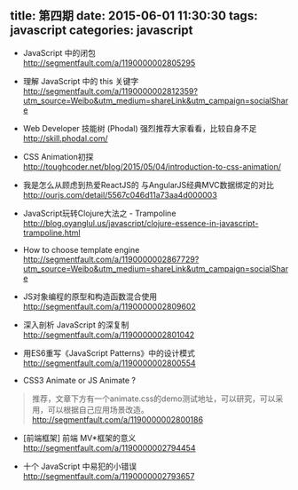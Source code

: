 title: 第四期
date: 2015-06-01 11:30:30
tags: javascript
categories: javascript
---
* JavaScript 中的闭包  
http://segmentfault.com/a/1190000002805295

* 理解 JavaScript 中的 this 关键字  
http://segmentfault.com/a/1190000002812359?utm_source=Weibo&utm_medium=shareLink&utm_campaign=socialShare

* Web Developer 技能树 (Phodal) 强烈推荐大家看看，比较自身不足   
http://skill.phodal.com/

* CSS Animation初探  
http://toughcoder.net/blog/2015/05/04/introduction-to-css-animation/

* 我是怎么从顾虑到热爱ReactJS的 与AngularJS经典MVC数据绑定的对比  
http://ourjs.com/detail/5567c046d11a73aa4d000003

* JavaScript玩转Clojure大法之 - Trampoline  
http://blog.oyanglul.us/javascript/clojure-essence-in-javascript-trampoline.html

* How to choose template engine  
http://segmentfault.com/a/1190000002867729?utm_source=Weibo&utm_medium=shareLink&utm_campaign=socialShare

* JS对象编程的原型和构造函数混合使用  
http://segmentfault.com/a/1190000002809602

* 深入剖析 JavaScript 的深复制  
http://segmentfault.com/a/1190000002801042

* 用ES6重写《JavaScript Patterns》中的设计模式   
http://segmentfault.com/a/1190000002800554

* CSS3 Animate or JS Animate ?  
> 推荐，文章下方有一个animate.css的demo测试地址，可以研究，可以采用，可以根据自己应用场景改造。
http://segmentfault.com/a/1190000002800186 

* [前端框架] 前端 MV*框架的意义  
http://segmentfault.com/a/1190000002794454

* 十个 JavaScript 中易犯的小错误  
http://segmentfault.com/a/1190000002793657
